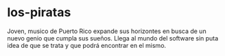 # los-piratas

Joven, musico de Puerto Rico expande sus horizontes en busca de un nuevo genio que cumpla sus sueños.
Llega al mundo del software sin puta idea de que se trata y que podrá encontrar en el mismo. 
